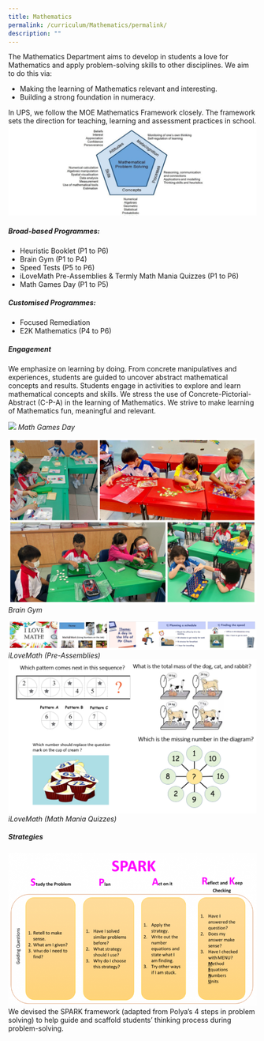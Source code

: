 ```yaml
---
title: Mathematics
permalink: /curriculum/Mathematics/permalink/
description: ""
---
```

The Mathematics Department aims to develop in students a love for Mathematics and apply problem-solving skills to other disciplines. We aim to do this via:
* Making the learning of Mathematics relevant and interesting.
* Building a strong foundation in numeracy.

In UPS, we follow the MOE Mathematics Framework closely.
The framework sets the direction for teaching, learning and assessment practices in school.
![](/images/Curriculum/2023/MA/Math%20Framework.png)

##### **Broad-based Programmes:**
* Heuristic Booklet (P1 to P6)
* Brain Gym (P1 to P4)
* Speed Tests (P5 to P6)
* iLoveMath Pre-Assemblies & Termly Math Mania Quizzes (P1 to P6)
* Math Games Day (P1 to P5)

##### **Customised Programmes:**
* Focused Remediation
* E2K Mathematics (P4 to P6)

##### **Engagement**
We emphasize on learning by doing. From concrete manipulatives and experiences, students are guided to uncover abstract mathematical concepts and results. Students engage in activities to explore and learn mathematical concepts and skills. We stress the use of Concrete-Pictorial-Abstract (C-P-A) in the learning of Mathematics. We strive to make learning of Mathematics fun, meaningful and relevant.

![](/images/Curriculum/2023/MA/Math%20Games%20Day%20Collage.jpg)
*Math Games Day*

![](/images/Curriculum/2023/MA/Math%20Brain%20Gym%20Collage.jpg)
*Brain Gym*

![](/images/Curriculum/2023/MA/Math%20Assemblies.jpg)
*iLoveMath (Pre-Assemblies)*
![](/images/Curriculum/2023/MA/Math%20Mania.jpg)
*iLoveMath (Math Mania Quizzes)*

##### **Strategies**
![](/images/Curriculum/2023/MA/2023/Mathematics6.png)
We devised the SPARK framework (adapted from Polya’s 4 steps in problem solving) to help guide and scaffold students’ thinking process during problem-solving.
